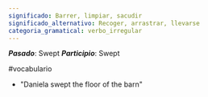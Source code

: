 ```yaml
---
significado: Barrer, limpiar, sacudir
significado_alternativo: Recoger, arrastrar, llevarse
categoria_gramatical: verbo_irregular
---
```


***Pasado***: Swept
***Participio***: Swept

#vocabulario

-  "Daniela swept the floor of the barn" 